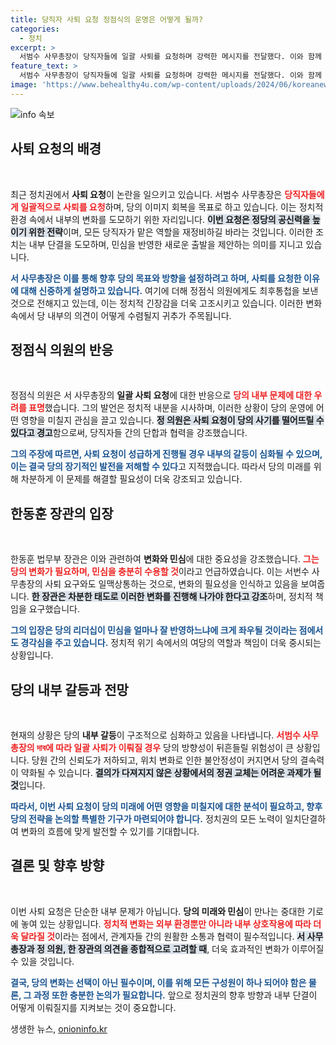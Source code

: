 ```yaml
---
title: 당직자 사퇴 요청 정점식의 운명은 어떻게 될까?
categories:
  - 정치
excerpt: >
  서범수 사무총장이 당직자들에 일괄 사퇴를 요청하며 강력한 메시지를 전달했다. 이와 함께 한동훈은 민심을 반영한 변화를 차분히 추진한다고 밝혀, 정치권의 향후 방향성에 관심이 집중된다!
feature_text: >
  서범수 사무총장이 당직자들에 일괄 사퇴를 요청하며 강력한 메시지를 전달했다. 이와 함께 한동훈은 민심을 반영한 변화를 차분히 추진한다고 밝혀, 정치권의 향후 방향성에 관심이 집중된다!
image: 'https://www.behealthy4u.com/wp-content/uploads/2024/06/koreanews.jpg'
---
```


<p><img src="https://www.behealthy4u.com/wp-content/uploads/2024/06/koreanews.jpg" alt="info 속보" /></p>

<h2 data-ke-size="size26">사퇴 요청의 배경</h2>

<p data-ke-size="size16">&nbsp;</p> 

<p>최근 정치권에서 <b>사퇴 요청</b>이 논란을 일으키고 있습니다. 서범수 사무총장은 <b><span style="color: #ee2323;">당직자들에게 일괄적으로 사퇴를 요청</span></b>하며, 당의 이미지 회복을 목표로 하고 있습니다. 이는 정치적 환경 속에서 내부의 변화를 도모하기 위한 자리입니다. <b><span style="background-color: #21538527;">이번 요청은 정당의 공신력을 높이기 위한 전략</span></b>이며, 모든 당직자가 맡은 역할을 재정비하길 바라는 것입니다. 이러한 조치는 내부 단결을 도모하며, 민심을 반영한 새로운 출발을 제안하는 의미를 지니고 있습니다.</p>

<p><b><span style="color: #1a5490;">서 사무총장은 이를 통해 향후 당의 목표와 방향을 설정하려고 하며, 사퇴를 요청한 이유에 대해 신중하게 설명하고 있습니다.</span></b> 여기에 더해 정점식 의원에게도 최후통첩을 보낸 것으로 전해지고 있는데, 이는 정치적 긴장감을 더욱 고조시키고 있습니다. 이러한 변화 속에서 당 내부의 의견이 어떻게 수렴될지 귀추가 주목됩니다.</p>

<h2 data-ke-size="size26">정점식 의원의 반응</h2>

<p data-ke-size="size16">&nbsp;</p> 

<p>정점식 의원은 서 사무총장의 <b>일괄 사퇴 요청</b>에 대한 반응으로 <b><span style="color: #ee2323;">당의 내부 문제에 대한 우려를 표명</span></b>했습니다. 그의 발언은 정치적 내분을 시사하며, 이러한 상황이 당의 운영에 어떤 영향을 미칠지 관심을 끌고 있습니다. <b><span style="background-color: #21538527;">정 의원은 사퇴 요청이 당의 사기를 떨어뜨릴 수 있다고 경고</span></b>함으로써, 당직자들 간의 단합과 협력을 강조했습니다.</p>

<p><b><span style="color: #1a5490;">그의 주장에 따르면, 사퇴 요청이 성급하게 진행될 경우 내부의 갈등이 심화될 수 있으며, 이는 결국 당의 장기적인 발전을 저해할 수 있다</span></b>고 지적했습니다. 따라서 당의 미래를 위해 차분하게 이 문제를 해결할 필요성이 더욱 강조되고 있습니다.</p>

<h2 data-ke-size="size26">한동훈 장관의 입장</h2>

<p data-ke-size="size16">&nbsp;</p> 

<p>한동훈 법무부 장관은 이와 관련하여 <b>변화와 민심</b>에 대한 중요성을 강조했습니다. <b><span style="color: #ee2323;">그는 당의 변화가 필요하며, 민심을 충분히 수용할 것</span></b>이라고 언급하였습니다. 이는 서번수 사무총장의 사퇴 요구와도 일맥상통하는 것으로, 변화의 필요성을 인식하고 있음을 보여줍니다. <b><span style="background-color: #21538527;">한 장관은 차분한 태도로 이러한 변화를 진행해 나가야 한다고 강조</span></b>하며, 정치적 책임을 요구했습니다.</p>

<p><b><span style="color: #1a5490;">그의 입장은 당의 리더십이 민심을 얼마나 잘 반영하느냐에 크게 좌우될 것이라는 점에서도 경각심을 주고 있습니다.</span></b> 정치적 위기 속에서의 여당의 역할과 책임이 더욱 중시되는 상황입니다.</p>

<h2 data-ke-size="size26">당의 내부 갈등과 전망</h2>

<p data-ke-size="size16">&nbsp;</p> 

<p>현재의 상황은 당의 <b>내부 갈등</b>이 구조적으로 심화하고 있음을 나타냅니다. <b><span style="color: #ee2323;">서범수 사무총장의 দাব에 따라 일괄 사퇴가 이뤄질 경우</span></b> 당의 방향성이 뒤흔들릴 위험성이 큰 상황입니다. 당원 간의 신뢰도가 저하되고, 위치 변화로 인한 불안정성이 커지면서 당의 결속력이 약화될 수 있습니다. <b><span style="background-color: #21538527;">결의가 다져지지 않은 상황에서의 정권 교체는 어려운 과제가 될 것</span></b>입니다.</p>

<p><b><span style="color: #1a5490;">따라서, 이번 사퇴 요청이 당의 미래에 어떤 영향을 미칠지에 대한 분석이 필요하고, 향후 당의 전략을 논의할 특별한 기구가 마련되어야 합니다.</span></b> 정치권의 모든 노력이 일치단결하여 변화의 흐름에 맞게 발전할 수 있기를 기대합니다.</p>

<h2 data-ke-size="size26">결론 및 향후 방향</h2>

<p data-ke-size="size16">&nbsp;</p> 

<p>이번 사퇴 요청은 단순한 내부 문제가 아닙니다. <b>당의 미래와 민심</b>이 만나는 중대한 기로에 놓여 있는 상황입니다. <b><span style="color: #ee2323;">정치적 변화는 외부 환경뿐만 아니라 내부 상호작용에 따라 더욱 달라질 것</span></b>이라는 점에서, 관계자들 간의 원활한 소통과 협력이 필수적입니다. <b><span style="background-color: #21538527;">서 사무총장과 정 의원, 한 장관의 의견을 종합적으로 고려할 때</span></b>, 더욱 효과적인 변화가 이루어질 수 있을 것입니다.</p>

<p><b><span style="color: #1a5490;">결국, 당의 변화는 선택이 아닌 필수이며, 이를 위해 모든 구성원이 하나 되어야 함은 물론, 그 과정 또한 충분한 논의가 필요합니다.</span></b> 앞으로 정치권의 향후 방향과 내부 단결이 어떻게 이뤄질지를 지켜보는 것이 중요합니다.</p>
생생한 뉴스, <a href="https://onioninfo.kr" rel="dofollow">onioninfo.kr</a>


